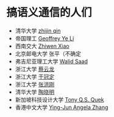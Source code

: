 # 搞语义通信的人们

- 清华大学 [zhijin qin](https://scholar.google.com/citations?user=0LcEJC8AAAAJ&hl=zh-CN&oi=ao)
- 帝国理工 [Geoffrey Ye Li](https://scholar.google.com/citations?user=d0FzG8YAAAAJ&hl=zh-CN&oi=ao)
- 西南交大 [Zhiwen Xiao](https://scholar.google.com/citations?hl=zh-CN&user=AIIwLaUAAAAJ)
- 北京邮电大学 张平（不确定
- 弗吉尼亚理工大学 [Walid Saad](https://scholar.google.com/citations?hl=zh-CN&user=kYDNA0UAAAAJ&view_op=list_works&sortby=pubdate)
- 浙江大学 [蔡云龙](https://scholar.google.com/citations?hl=zh-CN&user=kCQDMwUAAAAJ&view_op=list_works&sortby=pubdate)
- 浙江大学 [于冠定](https://scholar.google.com/citations?hl=zh-CN&user=EMADq2wAAAAJ&view_op=list_works&sortby=pubdate)
- 浙江大学 [张洪刚](https://scholar.google.com/citations?user=GoJ_ufAAAAAJ&hl=zh-CN&oi=ao)
- 清华大学 [陶晓明](https://scholar.google.com/citations?hl=zh-CN&user=3Q2Ky1EAAAAJ&view_op=list_works&sortby=pubdate)
- 新加坡科技设计大学 [Tony Q.S. Quek](https://scholar.google.com/citations?hl=zh-CN&user=0o1tkokAAAAJ&view_op=list_works&sortby=pubdate)
- 香港中文大学 [Ying-Jun Angela Zhang](https://scholar.google.com/citations?hl=en&user=iOb3wocAAAAJ&view_op=list_works&citft=1&email_for_op=wy18811521307%40gmail.com&sortby=pubdate)